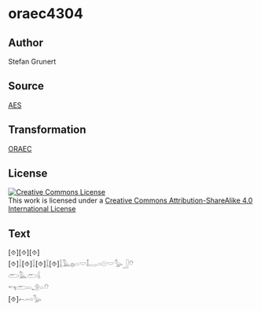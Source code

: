 # oraec4304

## Author

Stefan Grunert

## Source

[AES](https://github.com/simondschweitzer/aes)

## Transformation

[ORAEC](https://oraec.github.io/)

## License

<a rel="license" href="http://creativecommons.org/licenses/by-sa/4.0/"><img alt="Creative Commons License" style="border-width:0" src="https://i.creativecommons.org/l/by-sa/4.0/88x31.png" /></a><br />This work is licensed under a <a rel="license" href="http://creativecommons.org/licenses/by-sa/4.0/">Creative Commons Attribution-ShareAlike 4.0 International License</a>

## Text

[⯑][⯑][⯑]<br>
[⯑]𓆼[⯑]𓆼[⯑]𓆼[⯑]𓆼𓅓𓐍𓏏𓎟𓄤𓂋𓏏𓇳𓎟𓅭𓃀𓄣<br>
𓂧𓅓𓂧𓌰<br>
𓄞𓂧𓏏𓄂𓏏𓄣<br>
[⯑]𓍉𓄗𓅭<br>
